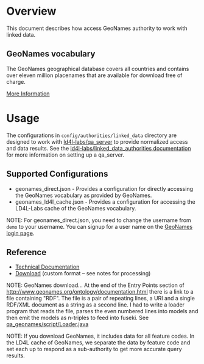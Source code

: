 # Overview

This document describes how access GeoNames authority to work with linked data. 

## GeoNames vocabulary

The GeoNames geographical database covers all countries and contains over eleven million placenames that are available for download free of charge.

[More Information](http://www.geonames.org/)


# Usage

The configurations in `config/authorities/linked_data` directory are designed to work with [ld4l-labs/qa_server](https://github.com/ld4l-labs/qa_server) to provide normalized access and data results.  See the [ld4l-labs/linked_data_authorities documentation](https://github.com/ld4l-labs/linked_data_authorities/blob/master/README.md) for more information on setting up a qa_server.

## Supported Configurations

* geonames_direct.json - Provides a configuration for directly accessing the GeoNames vocabulary as provided by GeoNames.
* geonames_ld4l_cache.json - Provides a configuration for accessing the LD4L-Labs cache of the GeoNames vocabulary.

NOTE: For geonames_direct.json, you need to change the username from `demo` to your username.  You can signup for a user name on the [GeoNames login page](http://www.geonames.org/login).

## Reference

* [Technical Documentation](http://www.geonames.org/export/geonames-search.html)
* [Download](http://www.geonames.org/ontology/documentation.html) (custom format – see notes for processing)

NOTE: GeoNames download…  At the end of the Entry Points section of http://www.geonames.org/ontology/documentation.html there is a link to a file containing "RDF".  The file is a pair of repeating lines, a URI and a single RDF/XML document as a string as a second line.  I had to write a loader program that reads the file, parses the even numbered lines into models and then emit the models as n-triples to feed into fuseki.  See [qa_geonames/script/Loader.java](https://github.com/ld4l-labs/linked_data_authorities/blob/master/script/Loader.java)

NOTE: If you download GeoNames, it includes data for all feature codes.  In the LD4L cache of GeoNames, we separate the data by feature code and set each up to respond as a sub-authority to get more accurate query results. 